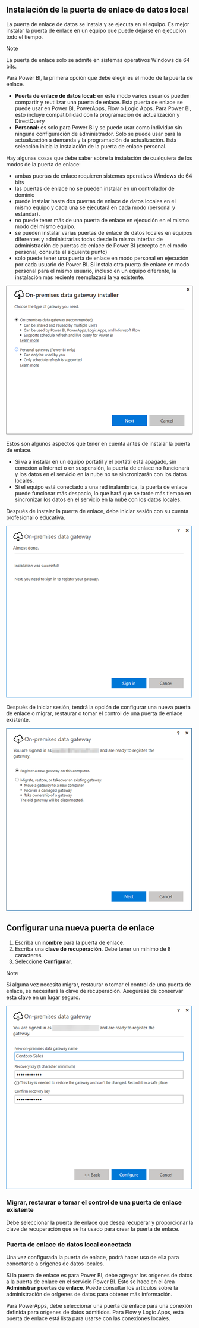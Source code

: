 ## <a name="install-the-on-premises-data-gateway"></a>Instalación de la puerta de enlace de datos local
La puerta de enlace de datos se instala y se ejecuta en el equipo. Es mejor instalar la puerta de enlace en un equipo que puede dejarse en ejecución todo el tiempo.

> [!NOTE]
> La puerta de enlace solo se admite en sistemas operativos Windows de 64 bits.
> 
> 

Para Power BI, la primera opción que debe elegir es el modo de la puerta de enlace.

* **Puerta de enlace de datos local:** en este modo varios usuarios pueden compartir y reutilizar una puerta de enlace. Esta puerta de enlace se puede usar en Power BI, PowerApps, Flow o Logic Apps. Para Power BI, esto incluye compatibilidad con la programación de actualización y DirectQuery
* **Personal:** es solo para Power BI y se puede usar como individuo sin ninguna configuración de administrador. Solo se puede usar para la actualización a demanda y la programación de actualización. Esta selección inicia la instalación de la puerta de enlace personal.

Hay algunas cosas que debe saber sobre la instalación de cualquiera de los modos de la puerta de enlace:

* ambas puertas de enlace requieren sistemas operativos Windows de 64 bits
* las puertas de enlace no se pueden instalar en un controlador de dominio
* puede instalar hasta dos puertas de enlace de datos locales en el mismo equipo y cada una se ejecutará en cada modo (personal y estándar). 
* no puede tener más de una puerta de enlace en ejecución en el mismo modo del mismo equipo.
* se pueden instalar varias puertas de enlace de datos locales en equipos diferentes y administrarlas todas desde la misma interfaz de administración de puertas de enlace de Power BI (excepto en el modo personal, consulte el siguiente punto)
* solo puede tener una puerta de enlace en modo personal en ejecución por cada usuario de Power BI. Si instala otra puerta de enlace en modo personal para el mismo usuario, incluso en un equipo diferente, la instalación más reciente reemplazará la ya existente.

![On-prem-data-gateway-install-powerbi](./media/gateway-onprem-install-include/on-prem-data-gateway-install-powerbi.png)

Estos son algunos aspectos que tener en cuenta antes de instalar la puerta de enlace.

* Si va a instalar en un equipo portátil y el portátil está apagado, sin conexión a Internet o en suspensión, la puerta de enlace no funcionará y los datos en el servicio en la nube no se sincronizarán con los datos locales.
* Si el equipo está conectado a una red inalámbrica, la puerta de enlace puede funcionar más despacio, lo que hará que se tarde más tiempo en sincronizar los datos en el servicio en la nube con los datos locales.

Después de instalar la puerta de enlace, debe iniciar sesión con su cuenta profesional o educativa.

![On-prem-data-gateway-install-signin](./media/gateway-onprem-install-include/on-prem-data-gateway-install-signin.png)

Después de iniciar sesión, tendrá la opción de configurar una nueva puerta de enlace o migrar, restaurar o tomar el control de una puerta de enlace existente.

![On-prem-data-gateway-install-register-recovery](./media/gateway-onprem-install-include/on-prem-data-gateway-install-register-recovery.png)

## <a name="configure-a-new-gateway"></a>Configurar una nueva puerta de enlace
1. Escriba un **nombre** para la puerta de enlace.
2. Escriba una **clave de recuperación**. Debe tener un mínimo de 8 caracteres.
3. Seleccione **Configurar**.

> [!NOTE]
> Si alguna vez necesita migrar, restaurar o tomar el control de una puerta de enlace, se necesitará la clave de recuperación. Asegúrese de conservar esta clave en un lugar seguro.
> 
> 

![On-prem-data-gateway-install-recovery](./media/gateway-onprem-install-include/on-prem-data-gateway-install-recovery.png)

### <a name="migrate-restore-or-take-over-an-existing-gateway"></a>Migrar, restaurar o tomar el control de una puerta de enlace existente
Debe seleccionar la puerta de enlace que desea recuperar y proporcionar la clave de recuperación que se ha usado para crear la puerta de enlace.

### <a name="on-premises-data-gateway-connected"></a>Puerta de enlace de datos local conectada
Una vez configurada la puerta de enlace, podrá hacer uso de ella para conectarse a orígenes de datos locales.

Si la puerta de enlace es para Power BI, debe agregar los orígenes de datos a la puerta de enlace en el servicio Power BI. Esto se hace en el área **Administrar puertas de enlace**. Puede consultar los artículos sobre la administración de orígenes de datos para obtener más información.

Para PowerApps, debe seleccionar una puerta de enlace para una conexión definida para orígenes de datos admitidos. Para Flow y Logic Apps, esta puerta de enlace está lista para usarse con las conexiones locales.

